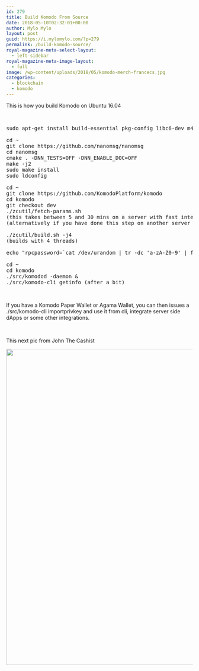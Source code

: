 ```yaml
---
id: 279
title: Build Komodo From Source
date: 2018-05-10T02:32:01+00:00
author: Mylo Mylo
layout: post
guid: https://i.mylomylo.com/?p=279
permalink: /build-komodo-source/
royal-magazine-meta-select-layout:
  - left-sidebar
royal-magazine-meta-image-layout:
  - full
image: /wp-content/uploads/2018/05/komodo-merch-francecs.jpg
categories:
  - blockchain
  - komodo
---
```

This is how you build Komodo on Ubuntu 16.04

&nbsp;

<pre>sudo apt-get install build-essential pkg-config libc6-dev m4 g++-multilib autoconf libtool ncurses-dev unzip git python zlib1g-dev wget bsdmainutils automake libboost-all-dev libssl-dev libprotobuf-dev protobuf-compiler libqt4-dev libqrencode-dev libdb++-dev ntp ntpdate vim software-properties-common curl libcurl4-gnutls-dev cmake clang screen htop

cd ~
git clone https://github.com/nanomsg/nanomsg
cd nanomsg
cmake . -DNN_TESTS=OFF -DNN_ENABLE_DOC=OFF
make -j2
sudo make install
sudo ldconfig

cd ~
git clone https://github.com/KomodoPlatform/komodo
cd komodo
git checkout dev
./zcutil/fetch-params.sh
(this takes between 5 and 30 mins on a server with fast internet)
(alternatively if you have done this step on another server you can rsync the files approx 900MB)

./zcutil/build.sh -j4
(builds with 4 threads)

echo "rpcpassword=`cat /dev/urandom | tr -dc 'a-zA-Z0-9' | fold -w 17 | head -n 1`"&gt;~/.komodo/komodo.conf

cd ~
cd komodo
./src/komodod -daemon &
./src/komodo-cli getinfo (after a bit)</pre>

&nbsp;

If you have a Komodo Paper Wallet or Agama Wallet, you can then issues a ./src/komodo-cli importprivkey <YOURPRIVKEY> and use it from cli, integrate server side dApps or some other integrations.

&nbsp;

This next pic from John The Cashist

<img class="aligncenter wp-image-281 size-large" src="https://i.mylomylo.com/wp-content/uploads/2018/05/komodo-merch-john_the_cashist-767x1024.jpg" alt="" width="640" height="854" srcset="https://i.mylomylo.com/wp-content/uploads/2018/05/komodo-merch-john_the_cashist-767x1024.jpg 767w, https://i.mylomylo.com/wp-content/uploads/2018/05/komodo-merch-john_the_cashist-225x300.jpg 225w, https://i.mylomylo.com/wp-content/uploads/2018/05/komodo-merch-john_the_cashist-768x1025.jpg 768w" sizes="(max-width: 640px) 100vw, 640px" />